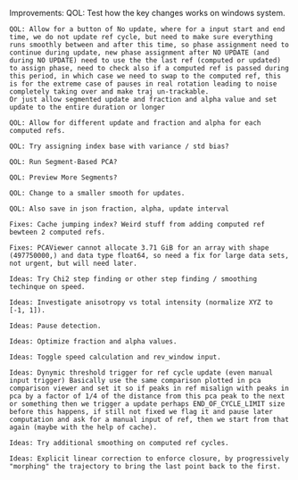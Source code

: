 Improvements:
    QOL: Test how the key changes works on windows system.

    QOL: Allow for a button of No update, where for a input start and end time, we do not update ref cycle, but need to make sure everything runs smoothly between and after this time, so phase assignment need to continue during update, new phase assignment after NO UPDATE (and during NO UPDATE) need to use the the last ref (computed or updated) to assign phase, need to check also if a computed ref is passed during this period, in which case we need to swap to the computed ref, this is for the extreme case of pauses in real rotation leading to noise completely taking over and make traj un-trackable.
    Or just allow segmented update and fraction and alpha value and set update to the entire duration or longer

    QOL: Allow for different update and fraction and alpha for each computed refs.

    QOL: Try assigning index base with variance / std bias?

    QOL: Run Segment-Based PCA?

    QOL: Preview More Segments?

    QOL: Change to a smaller smooth for updates.    

    QOL: Also save in json fraction, alpha, update interval

    Fixes: Cache jumping index? Weird stuff from adding computed ref bewteen 2 computed refs.

    Fixes: PCAViewer cannot allocate 3.71 GiB for an array with shape (497750000,) and data type float64, so need a fix for large data sets, not urgent, but will need later.

    Ideas: Try Chi2 step finding or other step finding / smoothing techinque on speed.

    Ideas: Investigate anisotropy vs total intensity (normalize XYZ to [-1, 1]).

    Ideas: Pause detection.

    Ideas: Optimize fraction and alpha values.

    Ideas: Toggle speed calculation and rev_window input.

    Ideas: Dynymic threshold trigger for ref cycle update (even manual input trigger) Basically use the same comparison plotted in pca comparison viewer and set it so if peaks in ref misalign with peaks in pca by a factor of 1/4 of the distance from this pca peak to the next or something then we trigger a update perhaps END_OF_CYCLE_LIMIT size before this happens, if still not fixed we flag it and pause later computation and ask for a manual input of ref, then we start from that again (maybe with the help of cache).

    Ideas: Try additional smoothing on computed ref cycles.

    Ideas: Explicit linear correction to enforce closure, by progressively "morphing" the trajectory to bring the last point back to the first.
